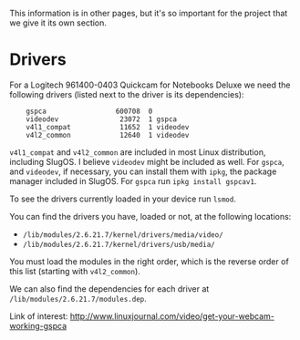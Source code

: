 This information is in other pages, but it's so important for the project that we give it its own section.

# Drivers #

For a Logitech 961400-0403 Quickcam for Notebooks Deluxe we need the following drivers (listed next to the driver is its dependencies):

```
    gspca                 600708  0
    videodev               23072  1 gspca
    v4l1_compat            11652  1 videodev
    v4l2_common            12640  1 videodev
```

`v4l1_compat` and `v4l2_common` are included in most Linux distribution, including SlugOS. I believe `videodev` might be included as well. For `gspca`, and `videodev`, if necessary, you can install them with `ipkg`, the package manager included in SlugOS. For `gspca` run `ipkg install gspcav1`.

To see the drivers currently loaded in your device run `lsmod`.

You can find the drivers you have, loaded or not, at the following locations:

  * `/lib/modules/2.6.21.7/kernel/drivers/media/video/`
  * `/lib/modules/2.6.21.7/kernel/drivers/usb/media/`

You must load the modules in the right order, which is the reverse order of this list (starting with `v4l2_common`).

We can also find the dependencies for each driver at `/lib/modules/2.6.21.7/modules.dep`.

Link of interest: http://www.linuxjournal.com/video/get-your-webcam-working-gspca